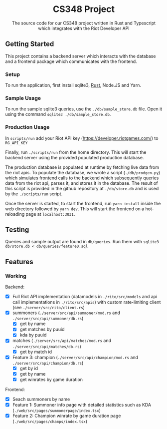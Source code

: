 <div align="center">
  <h1 align="center">CS348 Project</h1>

  <p align="center">
    The source code for our CS348 project written in Rust and Typescript which integrates with the Riot Developer API
  </p>
</div>

## Getting Started

This project contains a backend server which interacts with the database and a frontend package which communicates with the frontend.

### Setup

To run the application, first install sqlite3, [Rust](https://doc.rust-lang.org/cargo/getting-started/installation.html), Node.JS and Yarn.

<!-- USAGE EXAMPLES -->

### Sample Usage

To run the sample sqlite3 queries, use the `./db/sample_store.db` file. Open it using the command `sqlite3 ./db/sample_store.db`.

### Production Usage

In `scripts/run` add your Riot API key (https://developer.riotgames.com/) to `RG_API_KEY`

Finally, run `./scripts/run` from the home directory. This will start the backend server using the provided populated production database.

The production database is populated at runtime by fetching live data from the riot apis. To populate the database, we wrote a script (`./db/prodgen.py`) which simulates frontend calls to the backend which subsequently queries data from the riot api, parses it, and stores it in the database. The result of this script is provided in the github repository at `./db/store.db` and is used by the `./scripts/run` script.

Once the server is started, to start the frontend, run `yarn install` inside the web directory followed by `yarn dev`. This will start the frontend on a hot-reloading page at `localhost:3031`.

## Testing

Queries and sample output are found in `db/queries`. Run them with `sqlite3 db/store.db < db/queries/feature0.sql`

## Features

### Working

Backend:
 - [x] Full Riot API implementation (datamodels in `./rito/src/models` and api call implementations in `./rito/src/apis`) with custom rate-limiting client (see `./server/src/rito/client.rs`)
 - [x] summoners (`./server/src/api/summoner/mod.rs` and `./server/src/api/summoner/db.rs`)
   - [x] get by name
   - [x] get matches by puuid
   - [x] kda by puuid
 - [x] matches (`./server/src/api/matches/mod.rs` and `./server/src/api/matches/db.rs`)
   - [x] get by match id
 - [x] Feature 3: champion (`./server/src/api/champion/mod.rs` and `./server/src/api/champion/db.rs`)
   - [x] get by id
   - [x] get by name
   - [x] get winrates by game duration

Frontend:
 - [x] Seach summoners by name
 - [x] Feature 1: Summoner info page with detailed statistics such as KDA (`./web/src/pages/summonerpage/index.tsx`)
 - [x] Feature 2: Champion winrate by game duration page (`./web/src/pages/champs/index.tsx`)